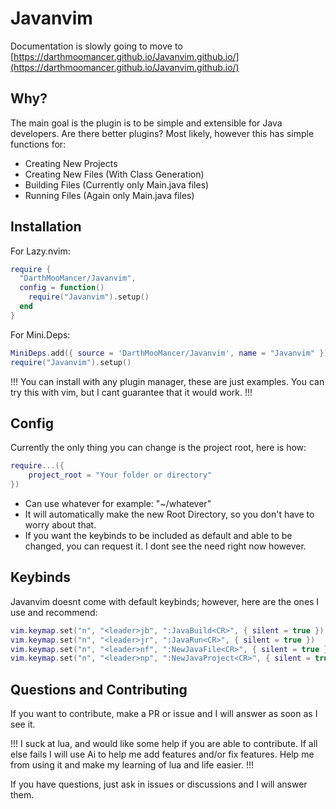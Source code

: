# Javanvim

Documentation is slowly going to move to [https://darthmoomancer.github.io/Javanvim.github.io/](https://darthmoomancer.github.io/Javanvim.github.io/)
## Why?

The main goal is the plugin is to be simple and extensible for Java developers. Are there better plugins? Most likely, however this has simple functions for:

- Creating New Projects
- Creating New Files (With Class Generation)
- Building Files (Currently only Main.java files)
- Running Files (Again only Main.java files)

## Installation

For Lazy.nvim:
```lua
require {
  "DarthMooMancer/Javanvim",
  config = function()
    require("Javanvim").setup()
  end
}
```

For Mini.Deps:
```lua
MiniDeps.add({ source = 'DarthMooMancer/Javanvim', name = "Javanvim" })
require("Javanvim").setup()

```

!!! You can install with any plugin manager, these are just examples. You can try this with vim, but I cant guarantee that it would work. !!!

## Config
Currently the only thing you can change is the project root, here is how:
```lua
require...({
    project_root = "Your folder or directory"
})
```
- Can use whatever for example: "~/whatever"
- It will automatically make the new Root Directory, so you don't have to worry about that.
- If you want the keybinds to be included as default and able to be changed, you can request it. I dont see the need right now however.

## Keybinds

Javanvim doesnt come with default keybinds; however, here are the ones I use and recommend:

```lua
vim.keymap.set("n", "<leader>jb", ":JavaBuild<CR>", { silent = true })
vim.keymap.set("n", "<leader>jr", ":JavaRun<CR>", { silent = true })
vim.keymap.set("n", "<leader>nf", ":NewJavaFile<CR>", { silent = true })
vim.keymap.set("n", "<leader>np", ":NewJavaProject<CR>", { silent = true })
```

## Questions and Contributing

If you want to contribute, make a PR or issue and I will answer as soon as I see it. 

!!! I suck at lua, and would like some help if you are able to contribute. If all else fails I will use Ai to help me add features and/or fix features. Help me from using it and make my learning of lua and life easier. !!!

If you have questions, just ask in issues or discussions and I will answer them.
